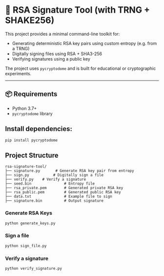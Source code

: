 # 🔐 RSA Signature Tool (with TRNG + SHAKE256)

This project provides a minimal command-line toolkit for:

-   Generating deterministic RSA key pairs using custom entropy (e.g. from a TRNG)
-   Digitally signing files using RSA + SHA3-256
-   Verifying signatures using a public key

The project uses `pycryptodome` and is built for educational or cryptographic experiments.

---

## 📦 Requirements

-   Python 3.7+
-   `pycryptodome` library

## Install dependencies:

```bash
pip install pycryptodome
```

## Project Structure
```
rsa-signature-tool/
├── signature.py       # Generate RSA key pair from entropy
├── sign.py           # Digitally sign a file
├── verify.py    # Verify a signature
├── seed.bin               # Entropy file
├── rsa_private.pem        # Generated private RSA key
├── rsa_public.pem         # Generated public RSA key
├── data.txt               # Example file to sign
├── signature.bin          # Output signature
```

### Generate RSA Keys
```bash
python generate_keys.py
```

### Sign a file
```bash
python sign_file.py
```

### Verify a signature
```bash
python verify_signature.py
```
